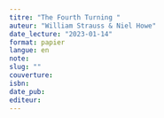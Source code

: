 ```yaml
---
titre: "The Fourth Turning "
auteur: "William Strauss & Niel Howe"
date_lecture: "2023-01-14"
format: papier
langue: en
note:
slug: ""
couverture: 
isbn: 
date_pub: 
editeur: 
---
```

